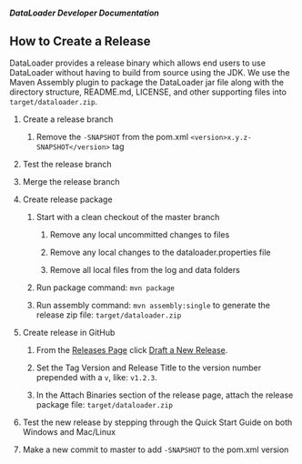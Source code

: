 ##### DataLoader Developer Documentation

## How to Create a Release

DataLoader provides a release binary which allows end users to use DataLoader without having to build from source using the JDK. We use the Maven Assembly plugin to package the DataLoader jar file along with the directory structure, README.md, LICENSE, and other supporting files into `target/dataloader.zip`.

 1. Create a release branch
  
    1. Remove the `-SNAPSHOT` from the pom.xml `<version>x.y.z-SNAPSHOT</version>` tag
    
 1. Test the release branch
    
 1. Merge the release branch

 1. Create release package

    1. Start with a clean checkout of the master branch
  
        1. Remove any local uncommitted changes to files
     
        1. Remove any local changes to the dataloader.properties file
     
        1. Remove all local files from the log and data folders
 
    1. Run package command: `mvn package`

    1. Run assembly command: `mvn assembly:single` to generate the release zip file: `target/dataloader.zip`

 1. Create release in GitHub

    1. From the [Releases Page](https://github.com/bullhorn/dataloader/releases) click [Draft a New Release](https://github.com/bullhorn/dataloader/releases/new).
    
    1. Set the Tag Version and Release Title to the version number prepended with a `v`, like: `v1.2.3`.
    
    1. In the Attach Binaries section of the release page, attach the release package file: `target/dataloader.zip`
 
 1. Test the new release by stepping through the Quick Start Guide on both Windows and Mac/Linux

 1. Make a new commit to master to add `-SNAPSHOT` to the pom.xml version


